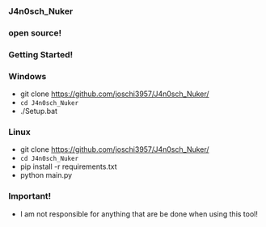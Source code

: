 ### J4n0sch_Nuker
### open source!
### Getting Started!

### Windows
- git clone https://github.com/joschi3957/J4n0sch_Nuker/
- `cd J4n0sch_Nuker`
- ./Setup.bat

### Linux
- git clone https://github.com/joschi3957/J4n0sch_Nuker/
- `cd J4n0sch_Nuker`
- pip install -r requirements.txt
- python main.py


### Important!
- I am not responsible for anything that are be done when using this tool!
